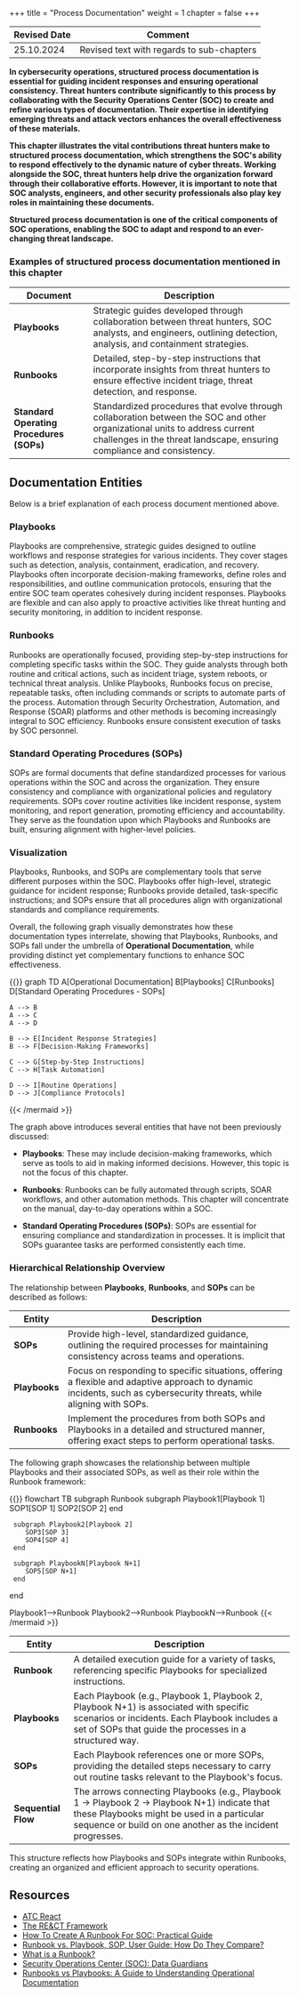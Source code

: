 +++
title = "Process Documentation"
weight = 1
chapter = false
+++

| Revised Date | Comment |
| ------------ | ------- |
| 25.10.2024   | Revised text with regards to sub-chapters | 

**In cybersecurity operations, structured process documentation is essential for guiding incident responses and ensuring operational consistency. Threat hunters contribute significantly to this process by collaborating with the Security Operations Center (SOC) to create and refine various types of documentation. Their expertise in identifying emerging threats and attack vectors enhances the overall effectiveness of these materials.**

**This chapter illustrates the vital contributions threat hunters make to structured process documentation, which strengthens the SOC's ability to respond effectively to the dynamic nature of cyber threats. Working alongside the SOC, threat hunters help drive the organization forward through their collaborative efforts. However, it is important to note that SOC analysts, engineers, and other security professionals also play key roles in maintaining these documents.**

**Structured process documentation is one of the critical components of SOC operations, enabling the SOC to adapt and respond to an ever-changing threat landscape.**

### Examples of structured process documentation mentioned in this chapter

| Document | Description |
| -------- | ----------- |
| **Playbooks** | Strategic guides developed through collaboration between threat hunters, SOC analysts, and engineers, outlining detection, analysis, and containment strategies. |
| **Runbooks** | Detailed, step-by-step instructions that incorporate insights from threat hunters to ensure effective incident triage, threat detection, and response. |
| **Standard Operating Procedures (SOPs)** | Standardized procedures that evolve through collaboration between the SOC and other organizational units to address current challenges in the threat landscape, ensuring compliance and consistency. |

## Documentation Entities

Below is a brief explanation of each process document mentioned above.

### Playbooks

Playbooks are comprehensive, strategic guides designed to outline workflows and response strategies for various incidents. They cover stages such as detection, analysis, containment, eradication, and recovery. Playbooks often incorporate decision-making frameworks, define roles and responsibilities, and outline communication protocols, ensuring that the entire SOC team operates cohesively during incident responses. Playbooks are flexible and can also apply to proactive activities like threat hunting and security monitoring, in addition to incident response.

### Runbooks

Runbooks are operationally focused, providing step-by-step instructions for completing specific tasks within the SOC. They guide analysts through both routine and critical actions, such as incident triage, system reboots, or technical threat analysis. Unlike Playbooks, Runbooks focus on precise, repeatable tasks, often including commands or scripts to automate parts of the process. Automation through Security Orchestration, Automation, and Response (SOAR) platforms and other methods is becoming increasingly integral to SOC efficiency. Runbooks ensure consistent execution of tasks by SOC personnel.

### Standard Operating Procedures (SOPs)

SOPs are formal documents that define standardized processes for various operations within the SOC and across the organization. They ensure consistency and compliance with organizational policies and regulatory requirements. SOPs cover routine activities like incident response, system monitoring, and report generation, promoting efficiency and accountability. They serve as the foundation upon which Playbooks and Runbooks are built, ensuring alignment with higher-level policies.

### Visualization

Playbooks, Runbooks, and SOPs are complementary tools that serve different purposes within the SOC. Playbooks offer high-level, strategic guidance for incident response; Runbooks provide detailed, task-specific instructions; and SOPs ensure that all procedures align with organizational standards and compliance requirements.

Overall, the following graph visually demonstrates how these documentation types interrelate, showing that Playbooks, Runbooks, and SOPs fall under the umbrella of **Operational Documentation**, while providing distinct yet complementary functions to enhance SOC effectiveness.

{{<mermaid align="center">}}
graph TD
    A[Operational Documentation] 
    B[Playbooks]
    C[Runbooks]
    D[Standard Operating Procedures - SOPs]

    A --> B
    A --> C
    A --> D

    B --> E[Incident Response Strategies]
    B --> F[Decision-Making Frameworks]
    
    C --> G[Step-by-Step Instructions]
    C --> H[Task Automation]

    D --> I[Routine Operations]
    D --> J[Compliance Protocols]
{{< /mermaid >}}

The graph above introduces several entities that have not been previously discussed:

- **Playbooks**: These may include decision-making frameworks, which serve as tools to aid in making informed decisions. However, this topic is not the focus of this chapter.
  
- **Runbooks**: Runbooks can be fully automated through scripts, SOAR workflows, and other automation methods. This chapter will concentrate on the manual, day-to-day operations within a SOC.
  
- **Standard Operating Procedures (SOPs)**: SOPs are essential for ensuring compliance and standardization in processes. It is implicit that SOPs guarantee tasks are performed consistently each time.

### Hierarchical Relationship Overview

The relationship between **Playbooks**, **Runbooks**, and **SOPs** can be described as follows:

| Entity | Description | 
| ------ | ----------- | 
| **SOPs** | Provide high-level, standardized guidance, outlining the required processes for maintaining consistency across teams and operations. |
| **Playbooks** | Focus on responding to specific situations, offering a flexible and adaptive approach to dynamic incidents, such as cybersecurity threats, while aligning with SOPs. |
| **Runbooks** | Implement the procedures from both SOPs and Playbooks in a detailed and structured manner, offering exact steps to perform operational tasks. |

The following graph showcases the relationship between multiple Playbooks and their associated SOPs, as well as their role within the Runbook framework:

{{<mermaid align="center">}}
flowchart TB
   subgraph Runbook
     subgraph Playbook1[Playbook 1]
        SOP1[SOP 1]
        SOP2[SOP 2] 
     end

     subgraph Playbook2[Playbook 2]
        SOP3[SOP 3]
        SOP4[SOP 4] 
     end
  
     subgraph PlaybookN[Playbook N+1]
        SOP5[SOP N+1] 
     end
   end

   Playbook1-->Runbook
   Playbook2-->Runbook
   PlaybookN-->Runbook
{{< /mermaid >}}

| Entity | Description | 
| ------ | ----------- | 
| **Runbook** | A detailed execution guide for a variety of tasks, referencing specific Playbooks for specialized instructions. |
| **Playbooks** | Each Playbook (e.g., Playbook 1, Playbook 2, Playbook N+1) is associated with specific scenarios or incidents. Each Playbook includes a set of SOPs that guide the processes in a structured way. |
| **SOPs** | Each Playbook references one or more SOPs, providing the detailed steps necessary to carry out routine tasks relevant to the Playbook's focus. |
| **Sequential Flow** | The arrows connecting Playbooks (e.g., Playbook 1 → Playbook 2 → Playbook N+1) indicate that these Playbooks might be used in a particular sequence or build on one another as the incident progresses. |

This structure reflects how Playbooks and SOPs integrate within Runbooks, creating an organized and efficient approach to security operations.

## Resources

* [ATC React](https://atc-project.github.io/atc-react/)
* [The RE&CT Framework](https://github.com/atc-project/atc-react)
* [How To Create A Runbook For SOC: Practical Guide](https://www.neumetric.com/journal/how-to-create-a-runbook-for-soc-practical-guide/)
* [Runbook vs. Playbook, SOP, User Guide: How Do They Compare?](https://scribehow.com/library/runbook-vs-playbook)
* [What is a Runbook?](https://www.pagerduty.com/resources/learn/what-is-a-runbook/)
* [Security Operations Center (SOC): Data Guardians](https://medium.com/@aasthathakker/security-operations-center-soc-data-guardians-8f961264f824)
* [Runbooks vs Playbooks: A Guide to Understanding Operational Documentation](https://medium.com/@squadcast/runbooks-vs-playbooks-a-guide-to-understanding-operational-documentation-d111027b7761)